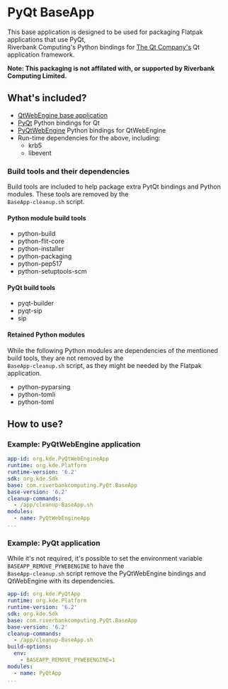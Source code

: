 # PyQt BaseApp

This base application is designed to be used for packaging Flatpak applications that use PyQt,  
Riverbank Computing's Python bindings for [The Qt Company's](https://www.qt.io/) Qt application framework.

**Note: This packaging is not affilated with, or supported by Riverbank Computing Limited.**

## What's included?

* [QtWebEngine base application](https://github.com/flathub/io.qt.qtwebengine.BaseApp)
* [PyQt](https://riverbankcomputing.com/software/pyqt/) Python bindings for Qt
* [PyQtWebEngine](https://riverbankcomputing.com/software/pyqtwebengine) Python bindings for QtWebEngine
* Run-time dependencies for the above, including:
  * krb5
  * libevent

### Build tools and their dependencies

Build tools are included to help package extra PytQt bindings and Python modules. These tools are removed by the  
`BaseApp-cleanup.sh` script.

#### Python module build tools

* python-build
* python-flit-core
* python-installer
* python-packaging
* python-pep517
* python-setuptools-scm

#### PyQt build tools

* pyqt-builder
* pyqt-sip
* sip

#### Retained Python modules

While the following Python modules are dependencies of the mentioned build tools, they are not removed by the  
`BaseApp-cleanup.sh` script, as they might be needed by the Flatpak application.

* python-pyparsing
* python-tomli
* python-toml

## How to use?

### Example: PyQtWebEngine application

```yaml
app-id: org.kde.PyQtWebEngineApp
runtime: org.kde.Platform
runtime-version: '6.2'
sdk: org.kde.Sdk
base: com.riverbankcomputing.PyQt.BaseApp
base-version: '6.2'
cleanup-commands:
  - /app/cleanup-BaseApp.sh
modules:
  - name: PyQtWebEngineApp
...
```

### Example: PyQt application

While it's not required, it's possible to set the environment variable `BASEAPP_REMOVE_PYWEBENGINE` to have the  
`BaseApp-cleanup.sh` script remove the PyQtWebEngine bindings and QtWebEngine with its dependencies.

```yaml
app-id: org.kde.PyQtApp
runtime: org.kde.Platform
runtime-version: '6.2'
sdk: org.kde.Sdk
base: com.riverbankcomputing.PyQt.BaseApp
base-version: '6.2'
cleanup-commands:
  - /app/cleanup-BaseApp.sh
build-options:
  env:
    - BASEAPP_REMOVE_PYWEBENGINE=1
modules:
  - name: PyQtApp
...
```
